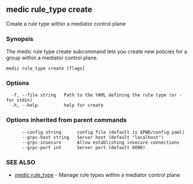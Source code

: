 ## medic rule_type create

Create a rule type within a mediator control plane

### Synopsis

The medic rule type create subcommand lets you create new policies for a group
within a mediator control plane.

```
medic rule_type create [flags]
```

### Options

```
  -f, --file string   Path to the YAML defining the rule type (or - for stdin)
  -h, --help          help for create
```

### Options inherited from parent commands

```
      --config string      config file (default is $PWD/config.yaml)
      --grpc-host string   Server host (default "localhost")
      --grpc-insecure      Allow establishing insecure connections
      --grpc-port int      Server port (default 8090)
```

### SEE ALSO

* [medic rule_type](medic_rule_type.md)	 - Manage rule types within a mediator control plane

